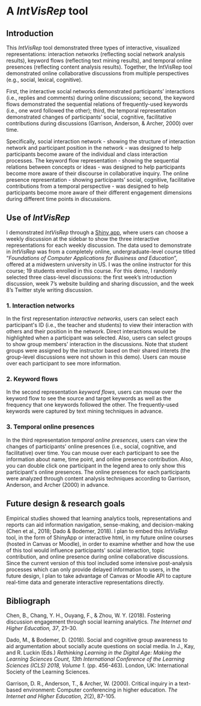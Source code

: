 # A *IntVisRep* tool 
## Introduction
This *IntVisRep* tool demonstrated three types of interactive, visualized representations: interaction networks (reflecting social network analysis results), keyword flows (reflecting text mining results), and temporal online presences (reflecting content analysis results). Together, the IntVisRep tool demonstrated online collaborative discussions from multiple perspectives (e.g., social, lexical, cognitive).

First, the interactive social networks demonstrated participants’ interactions (i.e., replies and comments) during online discussions; second, the keyword flows demonstrated the sequential relations of frequently-used keywords (i.e., one word followed the other); third, the temporal representation demonstrated changes of participants’ social, cognitive, facilitative contributions during discussions (Garrison, Anderson, & Archer, 2000) over time. 

Specifically, social interaction network - showing the structure of interaction network and participant position in the network - was designed to help participants become aware of the individual and class interaction processes. The keyword flow representation - showing the sequential relations between concepts or ideas - was designed to help participants become more aware of their discourse in collaborative inquiry. The online presence representation - showing participants’ social, cognitive, facilitative contributions from a temporal perspective - was designed to help participants become more aware of their different engagement dimensions during different time points in discussions. 

## Use of *IntVisRep*
I demonstrated *IntVisRep* through a [Shiny app](https://fanouyang.shinyapps.io/interactive_representation/), where users can choose a weekly discussion at the sidebar to show the three interactive representations for each weekly discussion. The data used to demonstrate in *IntVisRep* was from a completely online, undergraduate-level course titled “*Foundations of Computer Applications for Business and Education*”, offered at a midwestern university in US. I was the online instructor for this course; 19 students enrolled in this course. For this demo, I randomly selected three class-level discussions: the first week’s introduction discussion, week 7’s website building and sharing discussion, and the week 8’s Twitter style writing discussion. 

### 1. Interaction networks
In the first representation *interactive networks*, users can select each participant's ID (i.e., the teacher and students) to view their interaction with others and their position in the network. Direct interactions would be highlighted when a participant was selected. Also, users can select groups to show group members' interaction in the discussions. Note that student groups were assigned by the instructor based on their shared interets (the group-level discussions were not shown in this demo). Users can mouse over each participant to see more information.

### 2. Keyword flows 
In the second representation *keyword flows*, users can mouse over the keyword flow to see the source and target keywords as well as the frequency that one keywords followed the other. The frequently-used keywords were captured by text mining techniques in advance.

### 3. Temporal online presences
In the third representation *temporal online presences*, users can view the changes of participants' online presences (i.e., social, cognitive, and facilitative) over time. You can mouse over each participant to see the information about name, time point, and online presence contribution. Also, you can double click one participant in the legend area to only show this participant's online presences. The online presences for each participants were analyzed through content analysis techniques according to Garrison, Anderson, and Archer (2000) in advance.

## Future design & research goals
Empirical studies showed that learning analytics tools, representations and reports can aid information navigation, sense-making, and decision-making (Chen et al., 2018; Dado & Bodemer, 2018). I plan to embed this *IntVisRep* tool, in the form of ShinyApp or interactive html, in my future online courses (hosted in Canvas or Moodle), in order to examine whether and how the use of this tool would influence participants' social interaction, topic contribution, and online presence during online collaborative discussions. Since the current version of this tool included some intensive post-analysis processes which can only provide delayed information to users, in the future design, I plan to take advantage of Canvas or Moodle API to capture real-time data and generate interactive representations directly.

## Bibliograph
Chen, B., Chang, Y. H., Ouyang, F., & Zhou, W. Y. (2018). Fostering discussion engagement through social learning analytics. *The Internet and Higher Education, 37*, 21–30.

Dado, M., & Bodemer, D. (2018). Social and cognitive group awareness to aid argumentation about socially acute questions on social media. In J., Kay, and R. Luckin (Eds.) *Rethinking Learning in the Digital Age: Making the Learning Sciences Count, 13th International Conference of the Learning Sciences (ICLS) 2018, Volume 1*. (pp. 456-463). London, UK: International Society of the Learning Sciences.

Garrison, D. R., Anderson, T., & Archer, W. (2000). Critical inquiry in a text-based environment: Computer conferencing in higher education. *The Internet and Higher Education, 2*(2), 87-105. 



